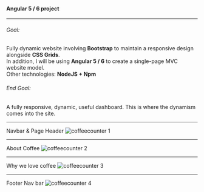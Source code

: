 #### Angular 5 / 6 project
---

###### Goal:

Fully dynamic website involving **Bootstrap** to maintain a responsive design alongside **CSS Grids**.  
In addition, I will be using **Angular 5 / 6** to create a single-page MVC website model.  
Other technologies: **NodeJS + Npm**

###### End Goal:

A fully responsive, dynamic, useful dashboard.
This is where the dynamism comes into the site.

---
Navbar & Page Header
![coffeecounter 1](https://user-images.githubusercontent.com/21260839/45119000-01c62e80-b152-11e8-8f63-b3917164872d.PNG)

---
About Coffee
![coffeecounter 2](https://user-images.githubusercontent.com/21260839/45119001-025ec500-b152-11e8-9c22-346ba01f76a4.PNG)

---
Why we love coffee
![coffeecounter 3](https://user-images.githubusercontent.com/21260839/45119002-025ec500-b152-11e8-86c0-027bc68ddb59.PNG)

---
Footer Nav bar
![coffeecounter 4](https://user-images.githubusercontent.com/21260839/45119003-025ec500-b152-11e8-9484-0dbfa7f8bd27.PNG)
